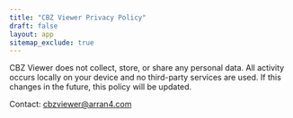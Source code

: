 ```yaml
---
title: "CBZ Viewer Privacy Policy"
draft: false
layout: app
sitemap_exclude: true
---
```


CBZ Viewer does not collect, store, or share any personal data. All activity occurs locally on your device and no third-party services are used. If this changes in the future, this policy will be updated.

Contact: cbzviewer@arran4.com
